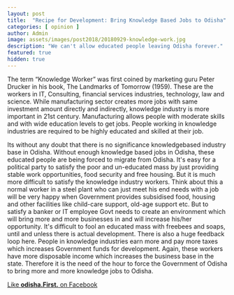 ```yaml
---
layout: post
title:  "Recipe for Development: Bring Knowledge Based Jobs to Odisha"
categories: [ opinion ]
author: Admin
image: assets/images/post2018/20180929-knowledge-work.jpg
description: "We can't allow educated people leaving Odisha forever."
featured: true
hidden: true
---
```

The term “Knowledge Worker” was first coined by marketing guru Peter Drucker in his book, The Landmarks of Tomorrow (1959). These are the workers in IT, Consulting, financial services industries, technology, law and science. While manufacturing sector creates more jobs with same investment amount directly and indirectly, knowledge industry is more important in 21st century. Manufacturing allows people with moderate skills and with wide education levels to get jobs. People working in knowledge industries are required to be highly educated and skilled at their job.

Its without any doubt that there is no significance knowledgebased industry base in Odisha. Without enough knowledge based jobs in Odisha, these educated people are being forced to migrate from Odisha. It's easy for a political party to satisfy the poor and un-educated mass by just providing stable work opportunities, food security and free housing. But it is much more difficult to satisfy the knowledge industry workers. Think about this a normal worker in a steel plant who can just meet his end needs with a job will be very happy when Government provides subsidised food, housing and other facilities like child-care support, old-age support etc. But to satisfy a banker or IT employee Govt needs to create an environment which will bring more and more businesses in and will increase his/her opportunity. It's difficult to fool an educated mass with freebees and soaps, until and unless there is actual development. There is also a huge feedback loop here. People in knowledge industries earn more and pay more taxes which increases Government funds for development. Again, these workers have more disposable income which increases the business base in the state. Therefore it is the need of the hour to force the Government of Odisha to bring more and more knowledge jobs to Odisha.



<a href="https://facebook.com/odishafirst">Like **odisha.First.** on Facebook</a>
